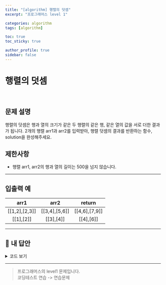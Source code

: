 ```yaml
---
title: "[algorithm] 행렬의 덧셈"
excerpt: "프로그래머스 level 1"

categories: algorithm
tags: [algorithm]

toc: true
toc_sticky: true

author_profile: true
sidebar: false
---
```


# 행렬의 덧셈

<br/>

## 문제 설명

행렬의 덧셈은 행과 열의 크기가 같은 두 행렬의 같은 행, 같은 열의 값을 서로 더한 결과가 됩니다. 2개의 행렬 arr1과 arr2를 입력받아, 행렬 덧셈의 결과를 반환하는 함수, solution을 완성해주세요.

## 제한사항

- 행렬 arr1, arr2의 행과 열의 길이는 500을 넘지 않습니다.

---

## 입출력 예

|     arr1      |     arr2      |    return     |
| :-----------: | :-----------: | :-----------: |
| [[1,2],[2,3]] | [[3,4],[5,6]] | [[4,6],[7,9]] |
|   [[1],[2]]   |   [[3],[4]]   |   [[4],[6]]   |

---

## 🐤 내 답안

<details>
<summary>코드 보기</summary>
<div markdown="1">

```js
function solution(arr1, arr2) {
  var answer = [[]];
  for (let i = 0; i < arr1.length; i++) {
    answer[i] = [];
    for (let j = 0; j < arr1[i].length; j++) {
      answer[i].push(arr1[i][j] + arr2[i][j]);
    }
  }
  return answer;
}
```

</div>
</details>

---

> 프로그래머스의 level1 문제입니다.<br />
> 코딩테스트 연습 -> 연습문제
